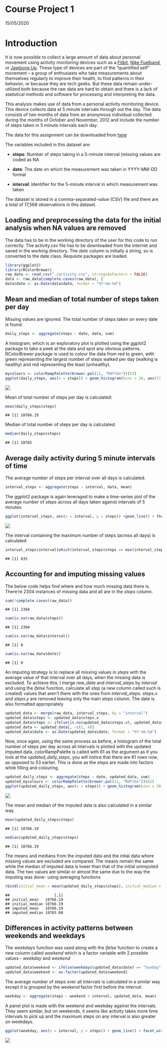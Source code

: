 Course Project 1
================
15/05/2020

# Introduction

It is now possible to collect a large amount of data about personal
movement using activity monitoring devices such as a
[Fitbit](https://www.fitbit.com/in/home), [Nike
Fuelband](https://www.nike.com/help/a/why-cant-i-sync), or [Jawbone
Up](https://jawbone.com/up). These type of devices are part of the
“quantified self” movement – a group of enthusiasts who take
measurements about themselves regularly to improve their health, to find
patterns in their behavior, or because they are tech geeks. But these
data remain under-utilized both because the raw data are hard to obtain
and there is a lack of statistical methods and software for processing
and interpreting the data.

This analysis makes use of data from a personal activity monitoring
device. This device collects data at 5 minute intervals through out the
day. The data consists of two months of data from an anonymous
individual collected during the months of October and November, 2012 and
include the number of steps taken in 5 minute intervals each day.

The data for this assignment can be downloaded from
[here](https://d396qusza40orc.cloudfront.net/repdata%2Fdata%2Factivity.zip)

The variables included in this dataset are:

  - **steps**: Number of steps taking in a 5-minute interval (missing
    values are coded as NA

  - **date**: The date on which the measurement was taken in YYYY-MM-DD
    format

  - **interval**: Identifier for the 5-minute interval in which
    measurement was taken

The dataset is stored in a comma-separated-value (CSV) file and there
are a total of 17,568 observations in this
dataset.

## Loading and preprocessing the data for the initial analysis when NA values are removed

The data has to be in the working directory of the user for this code to
run correctly. The activity.csv file has to be downloaded from the
internet and saved in the working directory. The *date* column is
initially a string, so is converted to the date class. Requisite
packages are loaded.

``` r
library(ggplot2)
library(RColorBrewer)
raw_data <- read.csv("./activity.csv", stringsAsFactors = FALSE)
data <- raw_data[complete.cases(raw_data), ]
data$date <- as.Date(data$date, format = "%Y-%m-%d")
```

## Mean and median of total number of steps taken per day

Missing values are ignored. The total number of steps taken on every
date is found.

``` r
daily_steps <- aggregate(steps ~ date, data, sum)
```

A histogram, which is an exploratory plot is plotted using the ggplot2
package to take a peek at the data and spot any obvious patterns.
RColorBrewer package is used to colour the data from red to green, with
green representing the largest number of steps walked per day (walking
is healthy) and red representing the least (unhealthy).

``` r
mycolours <- colorRampPalette(brewer.pal(11, "RdYlGn"))(53)
ggplot(daily_steps, aes(x = steps)) + geom_histogram(bins = 20, aes(fill = as.factor(steps), color = as.factor(steps))) +  theme_classic() + scale_fill_manual(values = mycolours) + scale_color_manual(values = mycolours) + xlab("Number of Steps Taken") + ggtitle("Total Number of Steps Taken in a Day") + theme(legend.position = "none") + ylab("Count") 
```

![](PA1_template_files/figure-gfm/unnamed-chunk-3-1.png)<!-- -->

Mean of total number of steps per day is calculated:

``` r
mean(daily_steps$steps)
```

    ## [1] 10766.19

Median of total number of steps per day is calculated:

``` r
median(daily_steps$steps)
```

    ## [1] 10765

## Average daily activity during 5 minute intervals of time

The average number of steps per interval over all days is calculated.

``` r
interval_steps <- aggregate(steps ~ interval, data, mean)
```

The ggplot2 package is again leveraged to make a time-series plot of the
average number of steps across all days taken against intervals of 5
minutes

``` r
ggplot(interval_steps, aes(x = interval, y = steps)) +geom_line() + theme_classic() + xlab("Interval (5 minutes)") + ylab("Total Number of Steps") + ggtitle("Total Steps per interval averaged across all days")
```

![](PA1_template_files/figure-gfm/unnamed-chunk-7-1.png)<!-- -->

The interval containing the maximum number of steps (across all days) is
calculated

``` r
interval_steps$interval[which(interval_steps$steps == max(interval_steps$steps))]
```

    ## [1] 835

## Accounting for and imputing missing values

The below code helps find where and how much missing data there is.
There’re 2304 instances of missing data and all are in the *steps*
column.

``` r
sum(!complete.cases(raw_data))
```

    ## [1] 2304

``` r
sum(is.na(raw_data$steps))
```

    ## [1] 2304

``` r
sum(is.na(raw_data$interval))
```

    ## [1] 0

``` r
sum(is.na(raw_data$date))
```

    ## [1] 0

An imputing strategy is to replace all missing values in *steps* with
the average value of that interval over all days, when the missing data
is excluded. To achieve this, I merge *raw\_data* and *interval\_steps*
by *interval* and using the *ifelse* function, calculate all *step* (a
new column called such is created) values that aren’t there with the
ones from *interval\_steps*. *steps.x* and *steps.y* are removed leaving
only the main *steps* column. The date is also formatted appropriately

``` r
updated_data <- merge(raw_data, interval_steps, by = "interval")
updated_data$steps <- updated_data$steps.x
updated_data$steps <- ifelse(is.na(updated_data$steps.x), updated_data$steps.y, updated_data$steps.x)
updated_data <- updated_data[, -c(2, 4)]
updated_data$date <- as.Date(updated_data$date, format = "%Y-%m-%d")
```

Now, once again, using the same process as before, a histogram of the
total number of steps per day across all intervals is plotted with the
updated imputed data. colorRampPalette is called with 61 as the argument
as if you look at the *updated\_daily\_steps*, you will notice that
there are 61 rows now, as opposed to 53 earlier. This is done as the
*steps* are made into factors while filling and colouring.

``` r
updated_daily_steps <- aggregate(steps ~ date, updated_data, sum)
updated_mycolours <- colorRampPalette(brewer.pal(11, "RdYlGn"))(61)
ggplot(updated_daily_steps, aes(x = steps)) + geom_histogram(bins = 20, aes(fill = as.factor(steps), color = as.factor(steps))) +  theme_classic() + scale_fill_manual(values = updated_mycolours) + scale_color_manual(values = updated_mycolours) + xlab("Number of Steps Taken") + ggtitle("Total Number of Steps Taken in a Day") + theme(legend.position = "none") + ylab("Count") 
```

![](PA1_template_files/figure-gfm/unnamed-chunk-11-1.png)<!-- -->

The mean and median of the imputed data is also calculated in a similar
way.

``` r
mean(updated_daily_steps$steps)
```

    ## [1] 10766.19

``` r
median(updated_daily_steps$steps)
```

    ## [1] 10766.19

The means and medians from the imputed data and the intial data where
missing values are excluded are compared. The means remain the same
while the median of imputed data is lower than that of the initial
unimputed data. The two values are similar or almost the same due to the
way the imputing was done- using averaging
functions

``` r
rbind(initial_mean = mean(updated_daily_steps$steps), initial_median = median(updated_daily_steps$steps), imputed_mean = mean(daily_steps$steps), imputed_median = median(daily_steps$steps))
```

    ##                    [,1]
    ## initial_mean   10766.19
    ## initial_median 10766.19
    ## imputed_mean   10766.19
    ## imputed_median 10765.00

## Differences in activity patterns between weekends and weekdays

The *weekdays* function was used along with the *ifelse* function to
create a new column called *weekend* which is a factor variable with 2
possible values - *weekday* and
*weekend*

``` r
updated_data$weekend <- ifelse(weekdays(updated_data$date) == "Sunday" | weekdays(updated_data$date) == "Saturday", "weekend", "weekday")
updated_data$weekend <- as.factor(updated_data$weekend)
```

The average number of steps over all intervals is calculated in a
similar way except it is grouped by the *weekend* factor first before
the *interval*.

``` r
weekday <- aggregate(steps ~ weekend + interval, updated_data, mean)
```

A panel plot is made with the weekend and weekday against the intervals.
They seem similar, but on weekends, it seems like activity takes more
time intervals to pick up and the maximum steps on any interval is also
greater on
weekdays.

``` r
ggplot(weekday, aes(x = interval, y = steps)) + geom_line() + facet_wrap(weekend ~ . , nrow = 2) + theme_classic() + ylab("Number of steps")
```

![](PA1_template_files/figure-gfm/unnamed-chunk-16-1.png)<!-- -->
